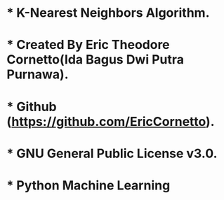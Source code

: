 
#  *   K-Nearest Neighbors Algorithm.

#  *   Created By Eric Theodore Cornetto(Ida Bagus Dwi Putra Purnawa).
#  *   Github (https://github.com/EricCornetto).

#  *   GNU General Public License v3.0.

#  *          Python Machine Learning
